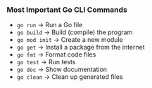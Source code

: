 ### **Most Important Go CLI Commands**

* `go run` → Run a Go file
* `go build` → Build (compile) the program
* `go mod init` → Create a new module
* `go get` → Install a package from the internet
* `go fmt` → Format code files
* `go test` → Run tests
* `go doc` → Show documentation
* `go clean` → Clean up generated files
